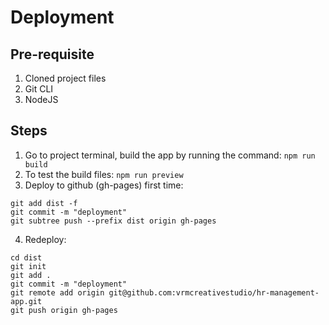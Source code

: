 # Deployment

## Pre-requisite

1. Cloned project files
2. Git CLI
3. NodeJS

## Steps

1. Go to project terminal, build the app by running the command: `npm run build`
2. To test the build files: `npm run preview`
3. Deploy to github (gh-pages) first time:

```
git add dist -f
git commit -m "deployment"
git subtree push --prefix dist origin gh-pages
```

4. Redeploy:

```
cd dist
git init
git add .
git commit -m "deployment"
git remote add origin git@github.com:vrmcreativestudio/hr-management-app.git
git push origin gh-pages
```
